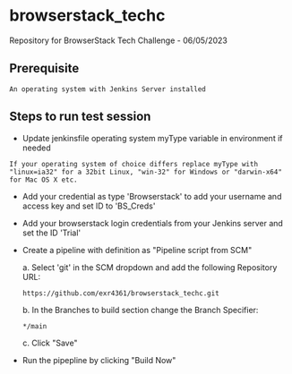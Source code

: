 # browserstack_techc
Repository for BrowserStack Tech Challenge - 06/05/2023
## Prerequisite
```
An operating system with Jenkins Server installed
```

## Steps to run test session

- Update jenkinsfile operating system myType variable in environment if needed
```
If your operating system of choice differs replace myType with "linux=ia32" for a 32bit Linux, "win-32" for Windows or "darwin-x64" for Mac OS X etc.
```
- Add your credential as type 'Browserstack' to add your username and access key and set ID to 'BS_Creds'
- Add your browserstack login credentials from your Jenkins server and set the ID 'Trial'
- Create a pipeline with definition as "Pipeline script from SCM"

  a. Select 'git' in the SCM dropdown and add the following Repository URL:
  ```
  https://github.com/exr4361/browserstack_techc.git
  ```
  b. In the Branches to build section change the Branch Specifier:
  ```
  */main
  ```
  c. Click "Save"
- Run the pipepline by clicking "Build Now"


